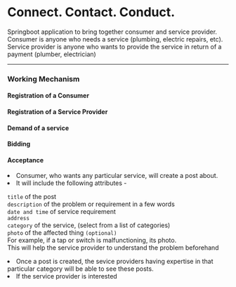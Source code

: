 # Connect. Contact. Conduct.

Springboot application to bring together consumer and service provider.
Consumer is anyone who needs a service (plumbing, electric repairs, etc).
Service provider is anyone who wants to provide the service in return of a payment (plumber, electrician)
<hr>

### Working Mechanism

#### Registration of a Consumer

#### Registration of a Service Provider

#### Demand of a service

#### Bidding

#### Acceptance


<li> Consumer, who wants any particular service, will create a post about.</li>
<li> It will include the following attributes -</li>
	
`title` of the post	<br>
`description` of the problem or requirement in a few words <br>
`date and time` of service requirement <br>
`address` <br>
`category` of the service, (select from a list of categories) <br>
`photo` of the affected thing `(optional)`<br>
For example, if a tap or switch is malfunctioning, its photo.<br>
This will help the service provider to understand the problem beforehand

<li> Once a post is created, the sevice providers having expertise in that particular category will be able to see these posts.</li>
<li> If the service provider is interested
